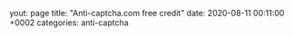 yout: page
title: "Anti-captcha.com free credit"
date: 2020-08-11 00:11:00 +0002
categories: anti-captcha
